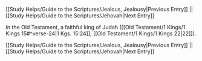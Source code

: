 [[Study Helps/Guide to the Scriptures/Jealous, Jealousy|Previous Entry]]  ||  [[Study Helps/Guide to the Scriptures/Jehovah|Next Entry]]

 In the Old Testament, a faithful king of Judah ([[Old Testament/1 Kings/1 Kings 15#^verse-24|1 Kgs. 15:24]]; [[Old Testament/1 Kings/1 Kings 22|22]]).

[[Study Helps/Guide to the Scriptures/Jealous, Jealousy|Previous Entry]]  ||  [[Study Helps/Guide to the Scriptures/Jehovah|Next Entry]]